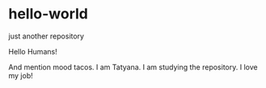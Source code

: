 # hello-world
just another repository

Hello Humans!

And mention mood tacos. I am Tatyana. I am studying the repository. I love my job!
